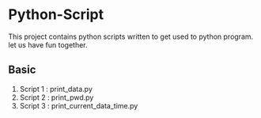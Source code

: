 
# Python-Script

This project contains python scripts written to get used to python program. let us have fun together.

## Basic

1. Script 1 : print_data.py
2. Script 2 : print_pwd.py
3. Script 3 : print_current_data_time.py

